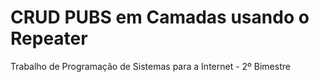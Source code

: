 # CRUD PUBS em Camadas usando o Repeater
Trabalho de Programação de Sistemas para a Internet - 2º Bimestre
